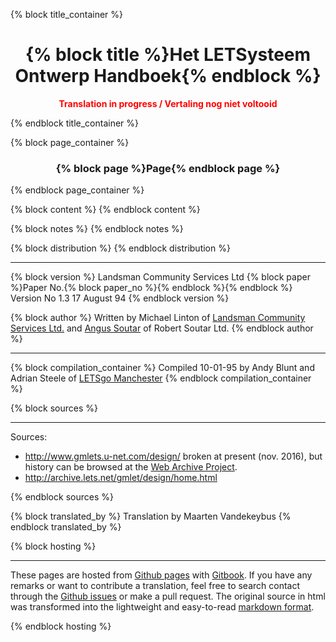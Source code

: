 {% block title_container %}
<center><h1>{% block title %}Het LETSysteem Ontwerp Handboek{% endblock %}</h1></center>
<center><p style="color:red;"><b>Translation in progress / Vertaling nog niet voltooid</b></p></center>
{% endblock title_container %}

{% block page_container %}
<center><h3>{% block page %}Page{% endblock page %}</h3></center>
{% endblock page_container %}

{% block content %}
{% endblock content %}

{% block notes %}
{% endblock notes %}

{% block distribution %}
{% endblock distribution %}

---

{% block version %}
Landsman Community Services Ltd {% block paper %}Paper No.{% block paper_no %}{% endblock %}{% endblock %} Version No 1.3 17 August 94
{% endblock version %}

{% block author %}
Written by Michael Linton of <A HREF = "../explore/lcs.html">Landsman Community Services Ltd.</A> and <A HREF = "mailto:rsl@letsgo.u-net.com">Angus Soutar</A> of Robert Soutar Ltd.
{% endblock author %}

---

{% block compilation_container %}
Compiled 10-01-95 by Andy Blunt and Adrian Steele of <A HREF = "mailto:rsl@letsgo.u-net.com">LETSgo Manchester</A>
{% endblock compilation_container %}

{% block sources %}

---

Sources:

* http://www.gmlets.u-net.com/design/ broken at present (nov. 2016), but history can be browsed at the [Web Archive Project](https://web.archive.org/web/20130510203518/http://www.gmlets.u-net.com/design/).
* http://archive.lets.net/gmlet/design/home.html

{% endblock sources %}

{% block translated_by %}
Translation by Maarten Vandekeybus
{% endblock translated_by %}

{% block hosting %}

---

These pages are hosted from [Github pages](https://github.com/eeemarv/letsystem-design-manual) with [Gitbook](https://www.gitbook.com/).
If you have any remarks or want to contribute a translation, feel free to search contact through the [Github issues](https://github.com/eeemarv/letsystem-design-manual/issues) or make a pull request.
The original source in html was transformed into the lightweight and easy-to-read [markdown format](https://guides.github.com/features/mastering-markdown/).

{% endblock hosting %}

